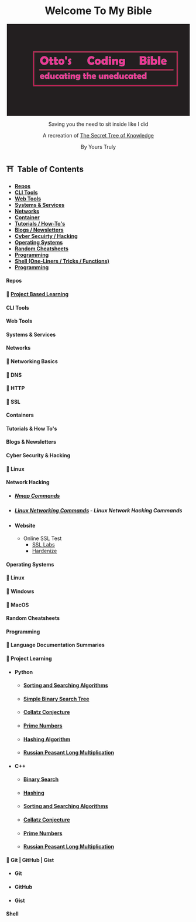 <p align="center">
    <h1 align = "center">Welcome To My Bible</h1>
</p>
<div align = "center">
    <img align = "center" src="assets/Untitled.png" />
    <p align = "center">Saving you the need to sit inside like I did</p>
</div>
<p align="center">A recreation of <a href="https://github.com/trimstray/the-book-of-secret-knowledge">The Secret Tree of Knowledge</a></p>
<p align = "center">By Yours Truly</p>

## ⛩️ &nbsp;Table of Contents

- **[Repos](#repos)**
- **[CLI Tools](#cli-tools)**
- **[Web Tools](#web-tools)**
- **[Systems & Services](#systems--services)**
- **[Networks](#networks)**
- **[Container](#containers)**
- **[Tutorials / How-To's](#tutorials--how-tos)**
- **[Blogs / Newsletters](#blogs--newsletters)**
- **[Cyber Secuirty / Hacking](#cyber-security--hacking)**
- **[Operating Systems](#operating-systems)**
- **[Random Cheatsheets](#random-cheatsheets)**
- **[Programming](#programming)**
- **[Shell (One-Liners / Tricks / Functions)](#shell)**
- **[Programming](#programming)**

#### Repos

#### 🏯 [Project Based Learning](https://github.com/Filip-Nachov/project-based-learning)

#### CLI Tools

#### Web Tools

#### Systems & Services

#### Networks

#### 🏯 Networking Basics

#### 🏯 DNS

#### 🏯 HTTP

#### 🏯 SSL

#### Containers

#### Tutorials & How To's

#### Blogs & Newsletters

#### Cyber Security & Hacking

#### 🏯 Linux

#### Network Hacking

- ##### [Nmap Commands](https://github.com/ottojonas/ottos-bible/blob/main/cyber-security-and-hacking/nmap-commands.md)

- ##### [Linux Networking Commands](https://github.com/ottojonas/ottos-bible/blob/main/cyber-security-and-hacking/linux/network-hacking/basic-network-hacking-cheatsheet.md) - Linux Network Hacking Commands
- #### Website
  - Online SSL Test
    - [SSL Labs](ssllabs.com)
    - [Hardenize](hardenize.com)

#### Operating Systems

#### 🏯 Linux

#### 🏯 Windows

#### 🏯 MacOS

#### Random Cheatsheets

#### Programming

#### 🏯 Language Documentation Summaries

#### 🏯 Project Learning

- #### Python

  - #### [Sorting and Searching Algorithms](programming/project-learning/python/algorithms/sorting-and-searching-algorithms.py)
  - #### [Simple Binary Search Tree](programming/project-learning/python/algorithms/simple-binary-search-tree.py)
  - #### [Collatz Conjecture](programming/project-learning/python/maths/collatz-conjecture.py)
  - #### [Prime Numbers](programming/project-learning/python/maths/prime-numbers.py)
  - #### [Hashing Algorithm](programming/project-learning/python/algorithms/hashing.py)
  - #### [Russian Peasant Long Multiplication](programming/project-learning/python/maths/russian-peasant-long-multiplication.py)

- #### C++
  - #### [Binary Search](programming/project-learning/c++/algorithms/Binary_Search.cpp)
  - #### [Hashing](programming/project-learning/c++/algorithms/hashing.cpp)
  - #### [Sorting and Searching Algorithms](programming/project-learning/c++/algorithms/sorting_and_searching_algos.cpp)
  - #### [Collatz Conjecture](programming/project-learning/c++/maths/collatz_conjecture.cpp)
  - #### [Prime Numbers](programming/project-learning/c++/maths/prime_numbers.cpp)
  - #### [Russian Peasant Long Multiplication](programming/project-learning/c++/maths/russian_peasant_long_multiplication.cpp)

#### 🏯 Git | GitHub | Gist

- #### Git
- #### GitHub
- #### Gist

#### Shell
